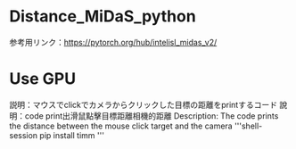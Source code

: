 # Distance_MiDaS_python 
参考用リンク：https://pytorch.org/hub/intelisl_midas_v2/
# Use GPU
説明：マウスでclickでカメラからクリックした目標の距離をprintするコード
說明：code print出滑鼠點擊目標距離相機的距離
Description: The code prints the distance between the mouse click target and the camera
'''shell-session
pip install timm
'''

